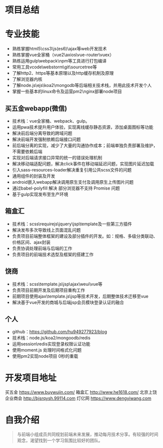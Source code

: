# 项目总结

# 专业技能
- 熟练掌握html5\css3\js(es6)\ajax等web开发技术
- 熟练掌握vue全家桶（vue2\axios\vue-router\vuex）
- 熟练运用gulp\webpack\npm等工具进行打包编译
- 常用工具vcode\webstorm\git\sourcetree等
- 了解http2、https等基本原理以及http缓存机制及原理
- 了解浏览器内核
- 了解node.js\ejs\koa2\mongodb等后端相关技术栈，并用此技术开发个人
- 掌握一些基本的linux命令及运营pm2\nginx部署node项目

## 买五金webapp(微信)
- 技术栈：vue全家桶、webpack、gulp。
- 运用pwa技术提升用户体验，实现离线缓存静态资源，添加桌面图标等功能
- 解决前后端分离导致的跨域问题
- 解决前端开发强制依赖后端接口问题
- 前后端分离的实现，减少了大量的沟通协作成本；前端单独负责部署及维护，不需要依赖后端
- 实现对后端请求接口异常的统一的错误处理机制
- 解决移动端适配问题，解决click事件在移动端延迟问题，实现图片延迟加载
- 引入sass-resources-loader解决重复引用公共scss文件的问题
- 通用组件的封装及开发
- android嵌入webapp解决调用原生支付及调用原生上传图片问题
- 通过babel-polyfill 解决 部分浏览器不支持 Promise 问题
- 基于gulp实现发布至生产环境

## 箱盒汇
- 技术栈：scss\requirejs\jquery\jsp\template及一些第三方插件
- 解决发布多次导致线上页面混乱问题
- 负责项目前端整体框架的建设及部分插件的开发。如：规格、多级分类联动、价格区间、ajax封装
- 负责协调处理前端与后端的工作
- 负责项目的前端技术选型及框架的搭建工作

## 饶商
- 技术栈：scss\template.js\jsp\ajax\weui\vue等
- 负责项目前期开发及后期项目重构工作
- 前期项目使用ajax\template.js\jsp等技术开发，后期整体技术迁移至vue
- 解决基于vue开发的商城与后端jsp会员模块登录认证的融合

## 个人
- github：https://github.com/hu949277923/blog
- 技术栈：node.js/koa2/mongoodb/redis
- 运用session\redis实现登录权限认证功能
- 使用moment.js 处理时间格式化问题
- 使用pm2实现node项目 0秒的重载

# 开发项目地址
买五金 https://www.buywujin.com/
箱盒汇 http://www.he1618.com/
北京上饶企业商会 http://bjsrqysh.99114.com
灯亿网 https://www.dengyiwang.com

# 自我介绍
> 与前端小组成员共同规划前端未来发展，推动每月技术分享。有较强的时间观念，渴望找到一个学习氛围比较好的团队。
